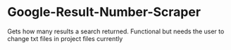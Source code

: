 # Google-Result-Number-Scraper
Gets how many results a search returned. Functional but needs the user to change txt files in project files currently
